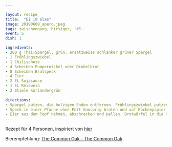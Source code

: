 ```yaml
---

layout: recipe
title:  "Ei im Glas"
image: 20190609_apero.jpeg
tags: zwischengang, hirsiger, '#5'
event: 5
dish: 1

ingredients:
- 200 g Thai-Spargel, grün, ersatzweise schlanker grüner Spargel
- 1 Frühlingszwiebel 
- 1 Chilischote
- 4 Scheiben Pumpernickel oder Dinkelbrot
- 8 Scheiben Bratspeck
- 4 Eier
- 2 EL Sojasauce
- 1 EL Reiswein
- 2 Stiele Koriandergrün
 
directions:
- Spargel putzen, die holzigen Enden entfernen. Frühlingszwiebel putzen und das Weisse und Hellgrüne schräg in dünne Scheiben schneiden. Pfefferschote entkernen und in dünne Ringe schneiden. 2 Brotscheiben quer in 2 cm dicke Stangen schneiden. Restliches Brot 1 cm gross würfeln.
- Speck in einer Pfanne ohne Fett knusprig braten und auf Küchenpapier abtropfen lassen. Eier in kochendem Wasser in 6 Minuten wachsweich kochen. Inzwischen den Spargel im Bratfett 3 Minuten rundum anbraten. Sojasauce und Reiswein zugiessen und kurz aufkochen lassen.
- Eier aus dem Topf nehmen, abschrecken und pellen. Brotwürfel in die Gläser geben. Jeweils Spargel, Speck, Brotstangen und 1 Ei darauf verteilen. Die übrige Spargelsauce darüberträufeln. Korianderblättchen von den Stielen abzupfen. Mit Frühlingszwiebeln, Pfefferschote und Koriander garnieren. Sofort servieren.
---
```


Rezept für 4 Personen, inspiriert von [hier](https://www.essen-und-trinken.de/rezepte/83955-rzpt-ei-im-glas-asiatisch)

Bierempfehlung: [The Common Oak - The Common Oak](https://untappd.com/b/the-common-oak-the-common-oak/2846718)
